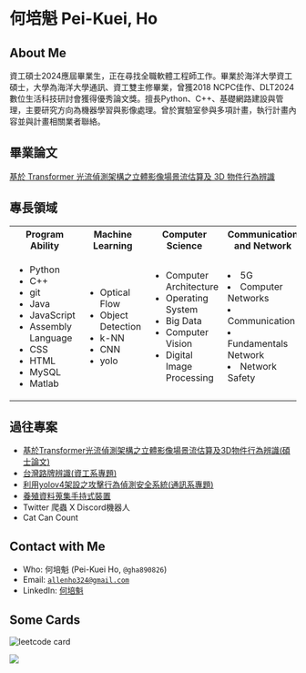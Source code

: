 <!--
**gha890826/gha890826** is a ✨ _special_ ✨ repository because its `README.md` (this file) appears on your GitHub profile.

Here are some ideas to get you started:

- 🔭 I’m currently working on ...
- 🌱 I’m currently learning ...
- 👯 I’m looking to collaborate on ...
- 🤔 I’m looking for help with ...
- 💬 Ask me about ...
- 📫 How to reach me: ...
- 😄 Pronouns: ...
- ⚡ Fun fact: ...
-->

# 何培魁 Pei-Kuei, Ho

## About Me

資工碩士2024應屆畢業生，正在尋找全職軟體工程師工作。畢業於海洋大學資工碩士，大學為海洋大學通訊、資工雙主修畢業，曾獲2018 NCPC佳作、DLT2024數位生活科技研討會獲得優秀論文獎。擅長Python、C++、基礎網路建設與管理，主要研究方向為機器學習與影像處理。曾於實驗室參與多項計畫，執行計畫內容並與計畫相關業者聯絡。

## 畢業論文

[基於 Transformer 光流偵測架構之立體影像場景流估算及 3D 物件行為辨識](https://github.com/gha890826/cs_master_thesis)

## 專長領域

<table>
  <tbody>
    <tr>
      <th align="center">Program Ability</th>
      <th align="center">Machine Learning</th>
      <th align="center">Computer Science</th>
      <th align="center">Communication and Network</th>
      <th align="center">Circuit Design</th>
    </tr>
    <tr>
      <td>
        <ul>
          <li>Python</li>
          <li>C++</li>
          <li>git</li>
          <li>Java</li>
          <li>JavaScript</li>
          <li>Assembly Language</li>
          <li>CSS</li>
          <li>HTML</li>
          <li>MySQL</li>
          <li>Matlab</li>
        </ul>
      </td>
      <td>
        <ul>
          <li>Optical Flow</li>
          <li>Object Detection</li>
          <li>k-NN</li>
          <li>CNN</li>
          <li>yolo</li>
        </ul>
      </td>
      <td>
        <ul>
          <li>Computer Architecture</li>
          <li>Operating System</li>
          <li>Big Data</li>
          <li>Computer Vision</li>
          <li>Digital Image Processing</li>
        </ul>
      </td>
      <td>
        <li>5G</li>
        <li>Computer Networks</li>
        <li>Communication</li>
        <li>Fundamentals Network</li>
        <li>Network Safety</li>
      </td>
      <td>
        <li>Circuit Theory</li>
        <li>Automatic Control</li>
      </td>
    </tr>
    
  </tbody>
</table>

## 過往專案

* [基於Transformer光流偵測架構之立體影像場景流估算及3D物件行為辨識(碩士論文)](https://github.com/gha890826/cs_master_thesis)
* [台灣路牌辨識(資工系專題)](https://github.com/gha890826/cs_bachelor_proj)
* [利用yolov4架設之攻擊行為偵測安全系統(通訊系專題)](https://github.com/gha890826/cnce_bachelor_proj)
* [養殖資料蒐集手持式裝置](https://github.com/gha890826/2023-01-14_Handheld_GUI)
* Twitter 爬蟲 X Discord機器人
* Cat Can Count

## Contact with Me

* Who: 何培魁 (Pei-Kuei Ho, `@gha890826`)
* Email: [`allenho324@gmail.com`](mailto:allenho324@gmail.com)
* LinkedIn: [何培魁](https://www.linkedin.com/in/gha890826/)

## Some Cards

![leetcode card](https://leetcard.jacoblin.cool/gha890826?ext=contest)

<a href="https://roadmap.sh/u/gha890826" target="_blank"><img src="https://api.roadmap.sh/v1-badge/tall/6601d1210973993ed05ac664?variant=dark"></a>
<!-- by https://roadmap.sh/ -->
